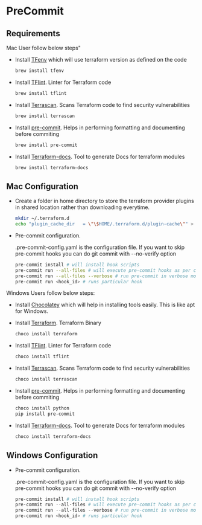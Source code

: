 # PreCommit

## Requirements

Mac User follow below steps"

- Install [TFenv](https://github.com/tfutils/tfenv) which will use terraform version as defined on the code

    ```bash
    brew install tfenv
    ```

- Install [TFlint](https://github.com/terraform-linters/tflint). Linter for Terraform code

    ```bash
    brew install tflint
    ```

- Install [Terrascan](https://github.com/accurics/terrascan). Scans Terraform code to find security vulnerabilities

    ```bash
    brew install terrascan
    ```

- Install [pre-commit](https://pre-commit.com/). Helps in performing formatting and documenting before commiting

    ```bash
    brew install pre-commit
    ```

- Install [Terraform-docs](https://github.com/terraform-docs/terraform-docs). Tool to generate Docs for terraform modules

    ```bash
    brew install terraform-docs
    ```

## Mac Configuration

- Create a folder in home directory to store the terraform provider plugins in shared location rather than downloading everytime.

    ```bash
    mkdir ~/.terraform.d
    echo "plugin_cache_dir   = \"\$HOME/.terraform.d/plugin-cache\"" > ~/.terraformrc
    ```

- Pre-commit configuration.

    .pre-commit-config.yaml is the configuration file. If you want to skip pre-commit hooks you can do git commit with --no-verify option

    ```bash
    pre-commit install # will install hook scripts
    pre-commit run --all-files # will execute pre-commit hooks as per config file
    pre-commit run --all-files --verbose # run pre-commit in verbose mode for debugging
    pre-commit run <hook_id> # runs particular hook
    ```

Windows Users follow below steps:

- Install [Chocolatey](https://chocolatey.org/install#individual) which will help in installing tools easily. This is like apt for Windows.

- Install [Terraform](https://www.terraform.io/). Terraform Binary

    ```powershell
    choco install terraform
    ```

- Install [TFlint](https://github.com/terraform-linters/tflint). Linter for Terraform code

    ```powershell
    choco install tflint
    ```

- Install [Terrascan](https://github.com/accurics/terrascan). Scans Terraform code to find security vulnerabilities

    ```powershell
    choco install terrascan
    ```

- Install [pre-commit](https://pre-commit.com/). Helps in performing formatting and documenting before commiting

    ```powershell
    choco install python
    pip install pre-commit
    ```

- Install [Terraform-docs](https://github.com/terraform-docs/terraform-docs). Tool to generate Docs for terraform modules

    ```powershell
    choco install terraform-docs
    ```

## Windows Configuration

- Pre-commit configuration.

    .pre-commit-config.yaml is the configuration file. If you want to skip pre-commit hooks you can do git commit with --no-verify option

    ```powershell
    pre-commit install # will install hook scripts
    pre-commit run --all-files # will execute pre-commit hooks as per config file
    pre-commit run --all-files --verbose # run pre-commit in verbose mode for debugging
    pre-commit run <hook_id> # runs particular hook
    ```
